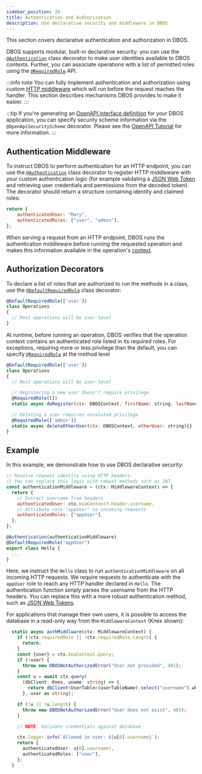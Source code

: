 ```yaml
---
sidebar_position: 20
title: Authentication and Authorization
description: Use declarative security and middleware in DBOS
---
```


This section covers declarative authentication and authorization in DBOS.

DBOS supports modular, built-in declarative security: you can use the [`@Authentication`](../../reference/transactapi/oldapi/decorators#authentication) class decorator to make user identities available to DBOS contexts. Further, you can associate operations with a list of permitted roles using the [`@RequiredRole`](../../reference/transactapi/oldapi/decorators#requiredrole) API.

:::info note
You can fully implement authentication and authorization using custom [HTTP middleware](../requestsandevents/http-serving-tutorial#middleware) which will run before the request reaches the handler. This section describes mechanisms DBOS provides to make it easier.
:::

:::tip
If you're generating an [OpenAPI interface definition](https://spec.openapis.org/oas/v3.0.3) for your DBOS application, 
you can specify security scheme information via the `@OpenApiSecurityScheme` decorator. 
Please see the [OpenAPI Tutorial](../development/openapi-tutorial.md#specify-openapi-security-scheme-and-requirements) for more information.
:::

## Authentication Middleware
To instruct DBOS to perform authentication for an HTTP endpoint, you can use the [`@Authentication`](../../reference/transactapi/oldapi/decorators#authentication) class decorator to register HTTP middleware with your custom authentication logic (for example validating a [JSON Web Token](https://jwt.io/) and retrieving user credentials and permissions from the decoded token).
The decorator should return a structure containing identity and claimed roles:

```javascript
return {
    authenticatedUser: "Mary",
    authenticatedRoles: ["user", "admin"],
};
```

When serving a request from an HTTP endpoint, DBOS runs the authentication middleware before running the requested operation and makes this information available in the operation's [context](../../reference/transactapi/oldapi/contexts#dboscontext).

## Authorization Decorators
To declare a list of roles that are authorized to run the methods in a class, use the [`@DefaultRequiredRole`](../../reference/transactapi/oldapi/decorators#defaultrequiredrole) class decorator:

```javascript
@DefaultRequiredRole(['user'])
class Operations
{
  // Most operations will be user-level
}
```

At runtime, before running an operation, DBOS verifies that the operation context contains an authenticated role listed in its required roles.
For exceptions, requiring more or less privilege than the default, you can specify [`@RequiredRole`](../../reference/transactapi/oldapi/decorators#requiredrole) at the method level

```javascript
@DefaultRequiredRole(['user'])
class Operations
{
  // Most operations will be user-level

  // Registering a new user doesn't require privilege
  @RequiredRole([])
  static async doRegister(ctx: DBOSContext, firstName: string, lastName: string){}

  // Deleting a user requires escalated privilege
  @RequiredRole(['admin'])
  static async deleteOtherUser(ctx: DBOSContext, otherUser: string){}
}
```

## Example
In this example, we demonstrate how to use DBOS declarative security:

```javascript
// Resolve request identity using HTTP headers.
// You can replace this logic with robust methods such as JWT.
const authenticationMiddleware = (ctx: MiddlewareContext) => {
  return {
    // Extract username from headers
    authenticatedUser: ctx.koaContext?.header.username,
    // Attribute role "appUser" to incoming requests
    authenticatedRoles: ["appUser"],
  };
};

@Authentication(authenticationMiddleware)
@DefaultRequiredRole("appUser")
export class Hello {
  ...
}
```

Here, we instruct the `Hello` class to run `authenticationMiddleware` on all incoming HTTP requests.
We require requests to authenticate with the `appUser` role to reach any HTTP handler declared in `Hello`.
The authentication function simply parses the username from the HTTP headers.
You can replace this with a more robust authentication method, such as [JSON Web Tokens](https://jwt.io/).

For applications that manage their own users, it is possible to access the database in a read-only way from the `MiddlewareContext` (Knex shown):

```typescript
  static async authMiddlware(ctx: MiddlewareContext) {
    if (!ctx.requiredRole || !ctx.requiredRole.length) {
      return;
    }
    const {user} = ctx.koaContext.query;
    if (!user) {
      throw new DBOSNotAuthorizedError("User not provided", 401);
    }
    const u = await ctx.query(
      (dbClient: Knex, uname: string) => {
        return dbClient<UserTable>(userTableName).select("username").where({ username: uname })
      }, user as string);

    if (!u || !u.length) {
      throw new DBOSNotAuthorizedError("User does not exist", 403);
    }

    // NOTE: Validate credentials against database

    ctx.logger.info(`Allowed in user: ${u[0].username}`);
    return {
      authenticatedUser: u[0].username!,
      authenticatedRoles: ["user"],
    };
  }

```

